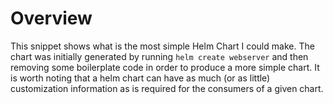 # Overview

This snippet shows what is the most simple Helm Chart I could make. The chart was initially generated by running `helm create webserver` and then removing some boilerplate code in order to produce a more simple chart. It is worth noting that a helm chart can have as much (or as little) customization information as is required for the consumers of a given chart.
